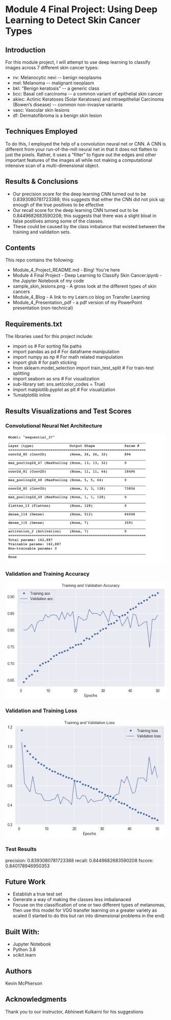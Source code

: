  # Module 4 Final Project: Using Deep Learning to Detect Skin Cancer Types


## Introduction
For this module project, I will attempt to use deep learning to classify images across 7 different skin cancer types: 

* nv: Melanocytic nevi -- benign neoplasms 
* mel: Melanoma  -- malignant neoplasm
* bkl: "Benign keratosis" -- a generic class
* bcc: Basal cell carcinoma -- a common variant of epithelial skin cancer
* akiec: Actinic Keratoses (Solar Keratoses) and intraepithelial Carcinoma (Bowen’s disease) -- common non-invasive variants
* vasc: Vascular skin lesions 
* df: Dermatofibroma is a benign skin lesion 

## Techniques Employed
To do this, I employed the help of a convolution neural net or CNN. A CNN is different from your run-of-the-mill neural net in that it does not flatten to just the pixels. Rather, it uses a "filter" to figure out the edges and other important features of the images all while not making a computational intensive scan of a multi-dimensional object.

## Results & Conclusions
* Our precision score for the deep learning CNN turned out to be 0.8393080781723388; this suggests that either the CNN did not pick up enough of the true positives to be effective
* Our recall score for the deep learning CNN turned out to be 0.8449682683590208; this suggests that there was a slight bloat in false positives among some of the classes.
* These could be caused by the class imbalance that existed between the training and validation sets. 


## Contents
This repo contains the following:
* Module_4_Project_README.md - Bing! You're here
* Module 4 Final Project - Deep Learning to Classify Skin Cancer.ipynb - the Jupyter Notebook of my code
* sample_skin_lesions.png - A gross look at the different types of skin cancers
* Module_4_Blog - A link to my Learn.co blog on Transfer Learning
* Module_4_Presentation_pdf - a pdf version of my PowerPoint presentation (non-technical)


## Requirements.txt
The libraries used for this project include: 
* import os # For sorting file paths
* import pandas as pd # For dataframe manipulation
* import numpy as np # For math related manipulation
* import glob # for path sticking
* from sklearn.model_selection import train_test_split # For train-test splitting
* import seaborn as sns # For visualization
* sub-library set: sns.set(color_codes = True) 
* import matplotlib.pyplot as plt # For visualization
* %matplotlib inline

## Results Visualizations and Test Scores
### Convolutional Neural Net Architecture
![Architecture of CNN](architecture.png)



### Validation and Training Accuracy
![Val/Training Acc](validation_training_accuracy.png)


### Validation and Training Loss
![Val/Training Loss](validation_training_loss.png)


### Test Results
precision: 0.8393080781723388
recall: 0.8449682683590208
fscore: 0.840178946950353


## Future Work
* Establish a true test set
* Generate a way of making the classes less imbalanaced
* Focuse on the classification of one or two different types of melanomas, then use this model for VGG transfer learning on a greater variety as scaled (I started to do this but ran into dimensional problems in the end)


## Built With:
* Jupyter Notebook
* Python 3.8
* scikit.learn

## Authors
Kevin McPherson

## Acknowledgments
Thank you to our instructor, Abhineet Kulkarni for his suggestions

